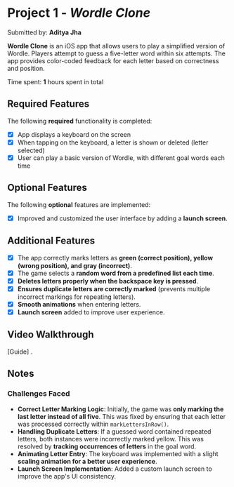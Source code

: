 # Project 1 - *Wordle Clone*

Submitted by: **Aditya Jha**

**Wordle Clone** is an iOS app that allows users to play a simplified version of Wordle. Players attempt to guess a five-letter word within six attempts. The app provides color-coded feedback for each letter based on correctness and position.

Time spent: **1** hours spent in total

## **Required Features**

The following **required** functionality is completed:

- [x] App displays a keyboard on the screen
- [x] When tapping on the keyboard, a letter is shown or deleted (letter selected)
- [x] User can play a basic version of Wordle, with different goal words each time

## **Optional Features**

The following **optional** features are implemented:

- [x] Improved and customized the user interface by adding a **launch screen**.

## **Additional Features**

- [x] The app correctly marks letters as **green (correct position), yellow (wrong position), and gray (incorrect)**.
- [x] The game selects a **random word from a predefined list each time**.
- [x] **Deletes letters properly when the backspace key is pressed**.
- [x] **Ensures duplicate letters are correctly marked** (prevents multiple incorrect markings for repeating letters).
- [x] **Smooth animations** when entering letters.
- [x] **Launch screen** added to improve user experience.

## **Video Walkthrough**

[Guide] .

## **Notes**

### **Challenges Faced**
- **Correct Letter Marking Logic**: Initially, the game was **only marking the last letter instead of all five**. This was fixed by ensuring that each letter was processed correctly within `markLettersInRow()`.
- **Handling Duplicate Letters**: If a guessed word contained repeated letters, both instances were incorrectly marked yellow. This was resolved by **tracking occurrences of letters** in the goal word.
- **Animating Letter Entry**: The keyboard was implemented with a slight **scaling animation for a better user experience**.
- **Launch Screen Implementation**: Added a custom launch screen to improve the app's UI consistency.



